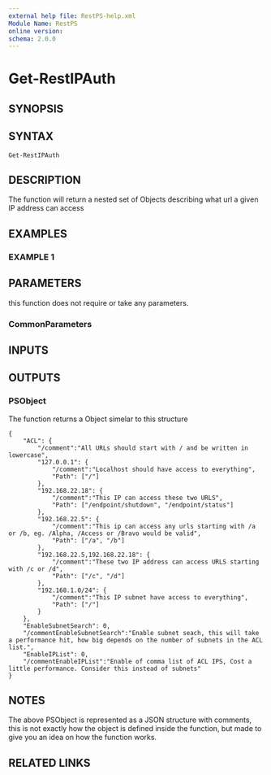 ```yaml
---
external help file: RestPS-help.xml
Module Name: RestPS
online version:
schema: 2.0.0
---
```


# Get-RestIPAuth

## SYNOPSIS

## SYNTAX

```
Get-RestIPAuth
```

## DESCRIPTION
The function will return a nested set of Objects describing what url a given IP address can access

## EXAMPLES

### EXAMPLE 1

## PARAMETERS
this function does not require or take any parameters.

### CommonParameters

## INPUTS

## OUTPUTS

### PSObject
The function returns a Object simelar to this structure
```
{
	"ACL": {
	  	"/comment":"All URLs should start with / and be written in lowercase",
		"127.0.0.1": {
		  	"/comment":"Localhost should have access to everything",
			"Path": ["/"]
		},
		"192.168.22.18": {
		  	"/comment":"This IP can access these two URLS",
			"Path": ["/endpoint/shutdown", "/endpoint/status"]
		},
		"192.168.22.5": {
		  	"/comment":"This ip can access any urls starting with /a or /b, eg. /Alpha, /Access or /Bravo would be valid",
			"Path": ["/a", "/b"]
		},
		"192.168.22.5,192.168.22.18": {
		  	"/comment":"These two IP address can access URLS starting with /c or /d",
			"Path": ["/c", "/d"]
		},
		"192.168.1.0/24": {
		  	"/comment":"This IP subnet have access to everything",
			"Path": ["/"]
		}
	},
	"EnableSubnetSearch": 0,
	"/commentEnableSubnetSearch":"Enable subnet seach, this will take a performance hit, how big depends on the number of subnets in the ACL list.",
	"EnableIPList": 0,
  	"/commentEnableIPList":"Enable of comma list of ACL IPS, Cost a little performance. Consider this instead of subnets"
}
```

## NOTES
The above PSObject is represented as a JSON structure with comments, this is not exactly how the object is defined inside the function, but made to give you an idea on how the function works.

## RELATED LINKS
